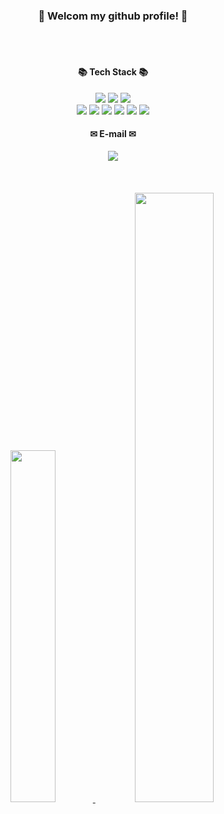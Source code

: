 <!--
**gwanil/gwanil** is a ✨ _special_ ✨ repository because its `README.md` (this file) appears on your GitHub profile.

Here are some ideas to get you started:

- 🔭 I’m currently working on ...
- 🌱 I’m currently learning ...
- 👯 I’m looking to collaborate on ...
- 🤔 I’m looking for help with ...
- 💬 Ask me about ...
- 📫 How to reach me: ...
- 😄 Pronouns: ...
- ⚡ Fun fact: ...
-->

<div align="center">

### 👋 Welcom my github profile! 👋

<br/>
<br/>

#### 📚 Tech Stack 📚

<img src="https://img.shields.io/badge/Linux-FCC624?style=flat-square&logo=linux&logoColor=white"/>
<img src="https://img.shields.io/badge/Visul Studio-5C2D91?style=flat-square&logo=visualstudio&logoColor=white"/>
<img src="https://img.shields.io/badge/Visul Studio Code-007ACC?style=flat-square&logo=visualstudiocode&logoColor=white"/>
<br/>
<!-- <img src="https://img.shields.io/badge/Visul studio code-007ACC?style=flat-square&logo=visualstudiocode&logoColor=white"/> -->

 <img src="https://img.shields.io/badge/C-a8b9cc?style=flat&logo=c&logoColor=white"/>
 <img src="https://img.shields.io/badge/C++-00599c?style=flat&logo=cplusplus&logoColor=white"/>
 <img src="https://img.shields.io/badge/HTML5-E34F26?style=flat&logo=html5&logoColor=white"/>
 <img src="https://img.shields.io/badge/CSS3-1572B6?style=flat&logo=css3&logoColor=white"/>
 <img src="https://img.shields.io/badge/JavaScript-F7DF1E?style=flat&logo=javascript&logoColor=white"/>
 <img src="https://img.shields.io/badge/jQuery-0769AD?style=flat&logo=jquery&logoColor=white"/>
 
 <br/>

#### ✉ E-mail ✉

<img src="https://img.shields.io/badge/jeonggwanil@gmail.com-EA4335?style=flat-square&logo=gmail&logoColor=white"/>

<br/>
<br/>
<br/>
<br/>
<a href="s" >
  <img src="https://github-readme-stats.vercel.app/api/top-langs/?username=gwanil&exclude_repo=dkssud8150.github.io&layout=compact&theme=tokyonight" width="38%"/>
</a>
<a href="s">
  <img src="https://github-readme-stats.vercel.app/api?username=gwanil&theme=tokyonight&show_icons=true" width="50%" />
</a>
